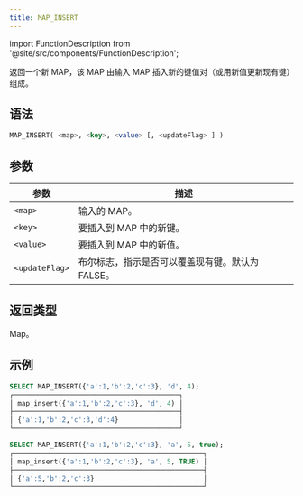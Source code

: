 ```yaml
---
title: MAP_INSERT
---
```

import FunctionDescription from '@site/src/components/FunctionDescription';

<FunctionDescription description="引入或更新于：v1.2.654"/>

返回一个新 MAP，该 MAP 由输入 MAP 插入新的键值对（或用新值更新现有键）组成。

## 语法

```sql
MAP_INSERT( <map>, <key>, <value> [, <updateFlag> ] )
```

## 参数

| 参数 | 描述 |
|---|---|
| `<map>` | 输入的 MAP。 |
| `<key>` | 要插入到 MAP 中的新键。 |
| `<value>` | 要插入到 MAP 中的新值。 |
| `<updateFlag>` | 布尔标志，指示是否可以覆盖现有键。默认为 FALSE。 |

## 返回类型

Map。

## 示例

```sql
SELECT MAP_INSERT({'a':1,'b':2,'c':3}, 'd', 4);
┌─────────────────────────────────────────┐
│ map_insert({'a':1,'b':2,'c':3}, 'd', 4) │
├─────────────────────────────────────────┤
│ {'a':1,'b':2,'c':3,'d':4}               │
└─────────────────────────────────────────┘

SELECT MAP_INSERT({'a':1,'b':2,'c':3}, 'a', 5, true);
┌───────────────────────────────────────────────┐
│ map_insert({'a':1,'b':2,'c':3}, 'a', 5, TRUE) │
├───────────────────────────────────────────────┤
│ {'a':5,'b':2,'c':3}                           │
└───────────────────────────────────────────────┘
```